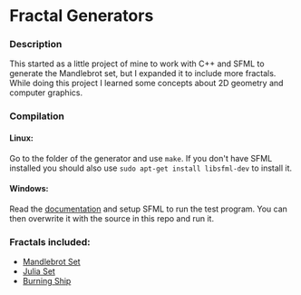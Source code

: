 # Fractal Generators

### Description
This started as a little project of mine to work with C++ and SFML to generate the Mandlebrot set, but I expanded it to include more fractals. While doing this project I learned some concepts about 2D geometry and computer graphics.


### Compilation

#### Linux:

Go to the folder of the generator and use `make`. If you don't have SFML installed you should also use `sudo apt-get install libsfml-dev` to install it. 


#### Windows:

Read the [documentation](https://www.sfml-dev.org/tutorials/2.5/) and setup SFML to run the test program. You can then overwrite it with the source in this repo and run it. 


### Fractals included:

* [Mandlebrot Set](https://en.wikipedia.org/wiki/Mandelbrot_set)
* [Julia Set](https://en.wikipedia.org/wiki/Burning_Ship_fractal)
* [Burning Ship](https://en.wikipedia.org/wiki/Burning_Ship_fractal)
    
